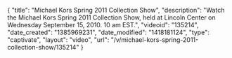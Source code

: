 {
    "title": "Michael Kors Spring 2011 Collection Show",
    "description": "Watch the Michael Kors Spring 2011 Collection Show, held at Lincoln Center on Wednesday September 15, 2010. 10 am EST.",
    "videoid": "135214",
    "date_created": "1385969231",
    "date_modified": "1418181124",
    "type": "captivate",
    "layout": "video",
    "url": "\/v\/michael-kors-spring-2011-collection-show\/135214"
}